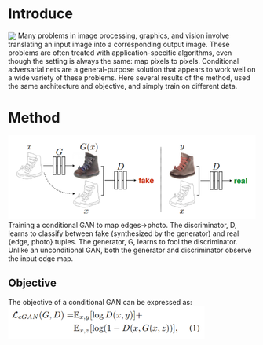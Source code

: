 
# Introduce

<img src="https://phillipi.github.io/pix2pix/images/teaser_v3.png" width="600px" div align=center />
Many problems in image processing, graphics, and vision involve translating an input image into a corresponding output image.
These problems are often treated with application-specific algorithms, even though the setting is always the same: map pixels to pixels.
Conditional adversarial nets are a general-purpose solution that appears to work well on a wide variety of these problems. Here several results of the method, used the same architecture and objective, and simply train on different data.

# Method

<img src='img2.png' width="600px" />
Training a conditional GAN to map edges→photo. The discriminator, D, learns to classify between fake (synthesized by the generator) and real {edge, photo} tuples. The generator, G, learns to fool the discriminator. Unlike an unconditional GAN, both the generator and discriminator observe the input edge map.

## Objective
The objective of a conditional GAN can be expressed as:
                                <img src='cgan.png' width="400px" div align=center />
